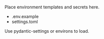 Place environment templates and secrets here.

- .env.example
- settings.toml

Use pydantic-settings or environs to load.
